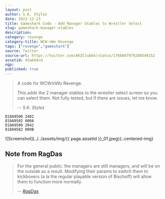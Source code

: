 ```yaml
---
layout: post
author: S.K. Stylez
date: 2023-12-23
title: Gameshark Code - Add Manager Stables to Wrestler Select
slug: gameshark-manager-stables
description:
category: revenge
category-title: WCW-nWo Revenge
tags: ["revenge","gameshark"]
source: Twitter
source-url: https://twitter.com/AKIClub64/status/1766807979280540152
assetid: 45a644cd
ogp:
published: true
---
```



> A code for WCW/nWo Revenge.
>
> This adds the 2 manager stables to the wrestler select screen so you can select them.
Not fully tested, but if there are issues, let me know.
>
> -- <cite>S.K. Stylez</cite>

    D10A9500 2402
    810A9502 000A
    D10A9580 2842
    810A9582 000B

![Screenshot](../../assets/img/{{ page.assetid }}_01.jpeg){:.centered-img}

## Note from RagDas

> For the general public: the managers are still managers, and will be on the outside as a result. Modifying their params to switch them to kickboxers (a la the regular playable version of Bischoff) will allow them to function more normally.
>
> -- <cite>[RagDas](https://twitter.com/RagDas01/status/1766842966482497749)</cite>
